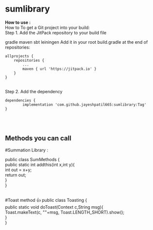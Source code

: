 # sumlibrary

<B>How to use :</B>
<br>
How to
To get a Git project into your build:
<br>
Step 1. Add the JitPack repository to your build file

gradle
maven
sbt
leiningen
Add it in your root build.gradle at the end of repositories:

	allprojects {
		repositories {
			...
			maven { url 'https://jitpack.io' }
		}
	}
  <br>
Step 2. Add the dependency

	dependencies {
	        implementation 'com.github.jayeshpatil665:sumlibrary:Tag'
	}
<br><br>
<h2>Methods you can call</h2>

#Summation Library :

public class SumMethods { <br>
public static int addthis(int x,int y){ <br>
int out = x+y; <br>
return out; <br>
} <br>
} <br>
<br>

#Toast method 👍
public class Toasting { <br>
public static void doToast(Context c,String msg){<br>
Toast.makeText(c, ""+msg, Toast.LENGTH_SHORT).show();<br>
}<br>
}
